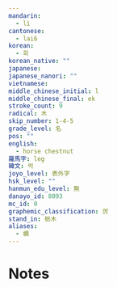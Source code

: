 ```yaml
---
mandarin:
  - lì
cantonese:
  - lai6
korean:
  - 회
korean_native: ""
japanese:
japanese_nanori: ""
vietnamese:
middle_chinese_initial: l
middle_chinese_final: ek
stroke_count: 9
radical: 木
skip_number: 1-4-5
grade_level: 名
pos: ""
english:
  - horse chestnut
羅馬字: leg
韓文: 럭
joyo_level: 表外字
hsk_level: ""
hanmun_edu_level: 無
danayo_id: 8093
mc_id: 0
graphemic_classification: 厉
stand_in: 栃木
aliases:
  - 櫔
---
```


# Notes
